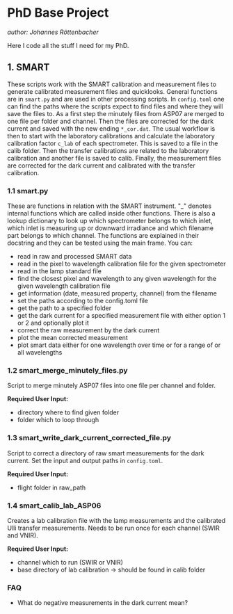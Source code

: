 # PhD Base Project
*author: Johannes Röttenbacher*

Here I code all the stuff I need for my PhD.

## 1. SMART

These scripts work with the SMART calibration and measurement files to generate calibrated measurement files and
quicklooks.
General functions are in `smart.py` and are used in other processing scripts.
In `config.toml` one can find the paths where the scripts expect to find files and where they will save the files to.
As a first step the minutely files from ASP07 are merged to one file per folder and channel.
Then the files are corrected for the dark current and saved with the new ending `*_cor.dat`.
The usual workflow is then to start with the laboratory calibrations and calculate the laboratory calibration factor 
`c_lab` of each spectrometer. 
This is saved to a file in the calib folder.
Then the transfer calibrations are related to the laboratory calibration and another file is saved to calib.
Finally, the measurement files are corrected for the dark current and calibrated with the transfer calibration.

### 1.1 smart.py
These are functions in relation with the SMART instrument.
"_" denotes internal functions which are called inside other functions.
There is also a lookup dictionary to look up which spectrometer belongs to which inlet, which inlet is measuring up or 
downward irradiance and which filename part belongs to which channel.
The functions are explained in their docstring and they can be tested using the main frame.
You can:
* read in raw and processed SMART data
* read in the pixel to wavelength calibration file for the given spectrometer
* read in the lamp standard file  
* find the closest pixel and wavelength to any given wavelength for the given wavelength calibration file
* get information (date, measured property, channel) from the filename
* set the paths according to the config.toml file 
* get the path to a specified folder
* get the dark current for a specified measurement file with either option 1 or 2 and optionally plot it
* correct the raw measurement by the dark current
* plot the mean corrected measurement
* plot smart data either for one wavelength over time or for a range of or all wavelengths

### 1.2 smart_merge_minutely_files.py
Script to merge minutely ASP07 files into one file per channel and folder.

**Required User Input:** 
* directory where to find given folder
* folder which to loop through

### 1.3 smart_write_dark_current_corrected_file.py
Script to correct a directory of raw smart measurements for the dark current.
Set the input and output paths in `config.toml`.

**Required User Input:**
* flight folder in raw_path

### 1.4 smart_calib_lab_ASP06
Creates a lab calibration file with the lamp measurements and the calibrated Ulli transfer measurements.
Needs to be run once for each channel (SWIR and VNIR).

**Required User Input:**
* channel which to run (SWIR or VNIR)
* base directory of lab calibration -> should be found in calib folder

### FAQ
* What do negative measurements in the dark current mean?
